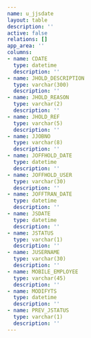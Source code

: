 ```yaml
---
name: u_jjsdate
layout: table
description: ''
active: false
relations: []
app_area: ''
columns:
- name: CDATE
  type: datetime
  description: ''
- name: JHOLD_DESCRIPTION
  type: varchar(300)
  description: ''
- name: JHOLD_REASON
  type: varchar(2)
  description: ''
- name: JHOLD_REF
  type: varchar(5)
  description: ''
- name: JJOBNO
  type: varchar(8)
  description: ''
- name: JOFFHOLD_DATE
  type: datetime
  description: ''
- name: JOFFHOLD_USER
  type: varchar(30)
  description: ''
- name: JOFFTRAN_DATE
  type: datetime
  description: ''
- name: JSDATE
  type: datetime
  description: ''
- name: JSTATUS
  type: varchar(1)
  description: ''
- name: JUSERNAME
  type: varchar(30)
  description: ''
- name: MOBILE_EMPLOYEE
  type: varchar(45)
  description: ''
- name: MODIFYTS
  type: datetime
  description: ''
- name: PREV_JSTATUS
  type: varchar(1)
  description: ''
---
```



